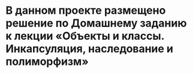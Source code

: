 # В данном проекте размещено решение по Домашнему заданию к лекции «Объекты и классы. Инкапсуляция, наследование и полиморфизм»